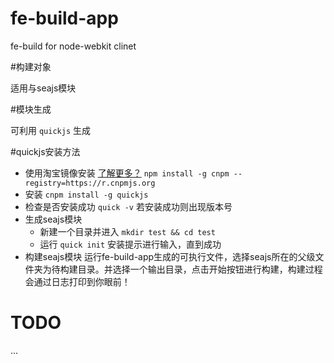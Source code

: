 # fe-build-app

fe-build for node-webkit clinet

#构建对象

适用与seajs模块

#模块生成

可利用 `quickjs` 生成

#quickjs安装方法

-  使用淘宝镜像安装 [了解更多？](http://cnpmjs.org/) `npm install -g cnpm --registry=https://r.cnpmjs.org`
-  安装 `cnpm install -g quickjs`
-  检查是否安装成功 `quick -v` 若安装成功则出现版本号
- 生成seajs模块
  - 新建一个目录并进入 `mkdir test && cd test`
  - 运行 `quick init` 安装提示进行输入，直到成功
- 构建seajs模块
  运行fe-build-app生成的可执行文件，选择seajs所在的父级文件夹为待构建目录。并选择一个输出目录，点击开始按钮进行构建，构建过程会通过日志打印到你眼前！

# TODO
  ...
  
